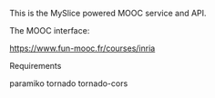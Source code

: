 This is the MySlice powered MOOC service and API.

The MOOC interface:

https://www.fun-mooc.fr/courses/inria


Requirements

paramiko
tornado
tornado-cors
